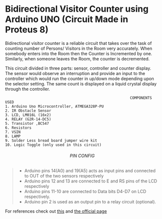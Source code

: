 # Bidirectional Visitor Counter using Arduino UNO (Circuit Made in Proteus 8)

Bidirectional visitor counter is a reliable circuit that takes over the task of counting number of Persons/ Visitors in the Room very accurately. When somebody enters into the Room then the Counter is Incremented by one. Similarly, when someone leaves the Room, the counter is decremented.

This circuit divided in three parts: sensor, controller and counter display. The sensor would observe an interruption and provide an input to the controller which would run the counter in up/down mode depending upon the selector setting. The same count is displayed on a liquid crystal display through the controller.




                                                             COMPONENTS USED
    1. Arduino Uno Microcontroller, ATMEGA328P-PU
    2. IR Obstacle Sensor
    3. LCD, LM016L (16x2)
    4. RELAY (G2R-14-DC5)
    5. Transistor ,BC547
    6. Resistors
    7. VSIN
    8. LAMP
    9. Solder Less bread board jumper wire kit
    10. Logic Toggle (only used in this circuit)


###### <p align="center">PIN CONFIG</p>


> -  Arduino pins 14(A0) and 19(A5) acts as input pins and connected to OUT of the two sensors respectively
> -  Arduino pins 12 and 13 are connected to E and RS pins of the LCD respectively
> - Arduino pins 11-10 are connected to Data bits D4-D7 on LCD respectively.
> -  Arduino pin 2 is used as an output pin to a relay circuit (optional).



For references check out [this](https://www.youtube.com/watch?v=JbaVYMk1BWU&ab_channel=ABHISHEKKUMAR) and [the official page](https://create.arduino.cc/projecthub/hrsajjad844/bidirectional-visitor-counter-with-automatic-light-control-1fdec9?ref=part&ref_id=8233&offset=16)
